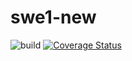 # swe1-new
![build](https://app.travis-ci.com/simaoalicechen/swe1-new.branch=main)
[![Coverage Status](https://coveralls.io/repos/github/simaoalicechen/swe1-new/badge.branch=main)](https://coveralls.io/github/simaoalicechen/swe1-new.branch=main)